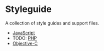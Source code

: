 # Styleguide

A collection of style guides and support files.

 - [JavaScript](https://github.com/airbnb/javascript)
 - TODO: [PHP](#)
 - [Objective-C](https://github.com/brandingbrand/standards.ios)

